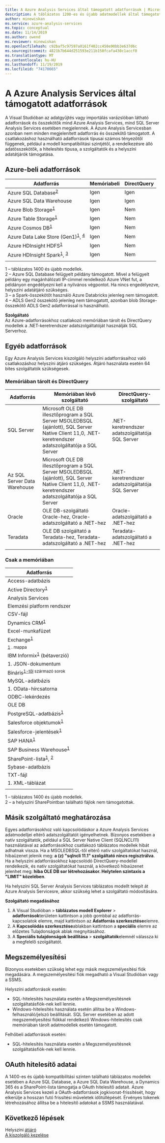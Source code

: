 ```yaml
---
title: A Azure Analysis Services által támogatott adatforrások | Microsoft Docs
description: A táblázatos 1200-es és újabb adatmodellek által támogatott adatforrásokat és összekötőket ismerteti Azure Analysis Servicesban.
author: minewiskan
ms.service: azure-analysis-services
ms.topic: conceptual
ms.date: 11/14/2019
ms.author: owend
ms.reviewer: minewiskan
ms.openlocfilehash: c92baf5c97597a0161f402cc458e90bb3e637d6c
ms.sourcegitcommit: 4821b7b644d251593e211b150fcafa430c1accf0
ms.translationtype: MT
ms.contentlocale: hu-HU
ms.lasthandoff: 11/19/2019
ms.locfileid: "74170665"
---
```

# <a name="data-sources-supported-in-azure-analysis-services"></a>A Azure Analysis Services által támogatott adatforrások

A Visual Studióban az adatgyűjtés vagy importálás varázslóban látható adatforrások és összekötők mind Azure Analysis Services, mind SQL Server Analysis Services esetében megjelennek. A Azure Analysis Servicesban azonban nem minden megjelenített adatforrás és összekötő támogatott. A csatlakozáshoz használható adatforrások típusai számos tényezőtől függenek, például a modell kompatibilitási szintjétől, a rendelkezésre álló adatösszekötők, a hitelesítés típusa, a szolgáltatók és a helyszíni adatátjárók támogatása. 

## <a name="azure-data-sources"></a>Azure-beli adatforrások

|Adatforrás  |Memóriabeli  |DirectQuery  |
|---------|---------|---------|
|Azure SQL Database<sup>[2](#azsqlmanaged)</sup>     |   Igen      |    Igen      |
|Azure SQL Data Warehouse     |   Igen      |   Igen       |
|Azure Blob Storage<sup>[1](#tab1400a)</sup>     |   Igen       |    Nem      |
|Azure Table Storage<sup>[1](#tab1400a)</sup>    |   Igen       |    Nem      |
|Azure Cosmos DB<sup>[1](#tab1400a)</sup>     |  Igen        |  Nem        |
|Azure Data Lake Store (Gen1)<sup>[1](#tab1400a)</sup>, <sup>[4](#gen2)</sup>      |   Igen       |    Nem      |
|Azure HDInsight HDFS<sup>[1](#tab1400a)</sup>     |     Igen     |   Nem       |
|Azure HDInsight Spark<sup>[1](#tab1400a)</sup>, <sup>[3](#databricks)</sup>     |   Igen       |   Nem       |
||||

<a name="tab1400a">1</a> – táblázatos 1400 és újabb modellek.   
<a name="azsqlmanaged">2</a> – Azure SQL Database felügyelt példány támogatott. Mivel a felügyelt példány egy magánhálózati IP-címmel rendelkező Azure VNet fut, a példányon engedélyezni kell a nyilvános végpontot. Ha nincs engedélyezve, helyszíni adatátjáró szükséges.    
<a name="databricks">3</a> – a Spark-összekötőt használó Azure Databricks jelenleg nem támogatott.   
<a name="gen2">4</a> – ADLS Gen2 összekötő jelenleg nem támogatott, azonban blob Storage-összekötő ADLS Gen2 adatforrással is használható.


**Szolgáltató**   
Az Azure-adatforrásokhoz csatlakozó memóriában tárolt és DirectQuery modellek a .NET-keretrendszer adatszolgáltatóját használják SQL Serverhoz.

## <a name="other-data-sources"></a>Egyéb adatforrások

Egy Azure Analysis Services kiszolgáló helyszíni adatforrásaihoz való csatlakozáshoz helyszíni átjáró szükséges. Átjáró használata esetén 64 bites szolgáltatók szükségesek.

### <a name="in-memory-and-directquery"></a>Memóriában tárolt és DirectQuery

|Adatforrás | Memóriában lévő szolgáltató | DirectQuery-szolgáltató |
|  --- | --- | --- |
| SQL Server |Microsoft OLE DB illesztőprogram a SQL Server MSOLEDBSQL (ajánlott), SQL Server Native Client 11,0, .NET-keretrendszer adatszolgáltatója a SQL Server | .NET-keretrendszer adatszolgáltatója SQL Server |
| Az SQL Server Data Warehouse |Microsoft OLE DB illesztőprogram a SQL Server MSOLEDBSQL (ajánlott), SQL Server Native Client 11,0, .NET-keretrendszer adatszolgáltatója a SQL Server | .NET-keretrendszer adatszolgáltatója SQL Server |
| Oracle | OLE DB-szolgáltató Oracle-hez, Oracle-adatszolgáltató a .NET-hez |Oracle-adatszolgáltató a .NET-hez |
| Teradata |OLE DB szolgáltató a Teradata-hez, Teradata-adatszolgáltató a .NET-hez |Teradata-adatszolgáltató a .NET-hez |
| | | |

### <a name="in-memory-only"></a>Csak a memóriában

|Adatforrás  |  
|---------|
|Access-adatbázis     |  
|Active Directory<sup>[1](#tab1400b)</sup>     |  
|Analysis Services     |  
|Elemzési platform rendszer     |  
|CSV-fájl  |
|Dynamics CRM<sup>[1](#tab1400b)</sup>     |  
|Excel-munkafüzet     |  
|Exchange<sup>[1](#tab1400b)</sup>     |  
|<sup>[1](#tab1400b) . mappa</sup>     |
|IBM Informix<sup>[1](#tab1400b)</sup> (bétaverzió) |
|1\. JSON-dokumentum<sup>[](#tab1400b)</sup>     |  
|Bináris<sup>[1-től](#tab1400b) származó sorok</sup>     | 
|MySQL-adatbázis     | 
|1\. OData-hírcsatorna<sup>[](#tab1400b)</sup>     |  
|ODBC-lekérdezés     | 
|OLE DB     |   
|PostgreSQL-adatbázis<sup>[1](#tab1400b)</sup>    | 
|Salesforce objektumok<sup>[1](#tab1400b)</sup> |  
|Salesforce-jelentések<sup>[1](#tab1400b)</sup> |
|SAP HANA<sup>[1](#tab1400b)</sup>    |  
|SAP Business Warehouse<sup>[1](#tab1400b)</sup>    |  
|SharePoint-lista<sup>[1](#tab1400b)</sup>, <sup>[2](#filesSP)</sup>     |   
|Sybase-adatbázis     |  
|TXT-fájl  |
|1\. XML-táblázat<sup>[](#tab1400b)</sup>    |  
||
 
<a name="tab1400b">1</a> – táblázatos 1400 és újabb modellek.   
<a name="filesSP">2</a> – a helyszíni SharePointban található fájlok nem támogatottak.

## <a name="specifying-a-different-provider"></a>Másik szolgáltató meghatározása

Egyes adatforrásokhoz való kapcsolódáskor a Azure Analysis Services adatmodelljei eltérő adatszolgáltatót igényelhetnek. Bizonyos esetekben a natív szolgáltatók, például a SQL Server Native Client (SQLNCLI11) használatával az adatforrásokhoz csatlakozó táblázatos modellek hibát adhatnak vissza. Ha a MSOLEDBSQL-től eltérő natív szolgáltatókat használ, hibaüzenet jelenik meg: **a (z) "sqlncli 11.1" szolgáltató nincs regisztrálva**. Ha a helyszíni adatforrásokhoz kapcsolódó DirectQuery-modellel rendelkezik, és natív szolgáltatókat használ, a következő hibaüzenet jelenhet meg: **hiba OLE DB sor létrehozásakor. Helytelen szintaxis a "LIMIT" közelében**.

Ha helyszíni SQL Server Analysis Services táblázatos modellt telepít át Azure Analysis Servicesre, akkor szükség lehet a szolgáltató módosítására.

**Szolgáltató megadásához**

1. A Visual Studióban > **táblázatos modell Explorer** > **adatforrások**területen kattintson a jobb gombbal az adatforrás-kapcsolatok elemre, majd kattintson az **Adatforrás szerkesztése**elemre.
2. A **Kapcsolódás szerkesztése**ablakban kattintson a **speciális** elemre az előzetes Tulajdonságok ablak megnyitásához.
3. A **Speciális tulajdonságok beállítása** > **szolgáltatók**elemnél válassza ki a megfelelő szolgáltatót.

## <a name="impersonation"></a>Megszemélyesítési
Bizonyos esetekben szükség lehet egy másik megszemélyesítési fiók megadására. A megszemélyesítési fiók megadható a Visual Studióban vagy a SSMS.

Helyszíni adatforrások esetén:

* SQL-hitelesítés használata esetén a Megszemélyesítésnek szolgáltatásfiók-nek kell lennie.
* Windows-hitelesítés használata esetén állítsa be a Windows-felhasználó/jelszó beállítását. SQL Server esetében az adott megszemélyesítési fiókkal rendelkező Windows-hitelesítés csak memóriában tárolt adatmodellek esetén támogatott.

Felhőbeli adatforrások esetén:

* SQL-hitelesítés használata esetén a Megszemélyesítésnek szolgáltatásfiók-nek kell lennie.

## <a name="oauth-credentials"></a>OAuth hitelesítő adatai

A 1400-es és újabb kompatibilitási szinten található táblázatos modellek esetében a Azure SQL Database, a Azure SQL Data Warehouse, a Dynamics 365 és a SharePoint-lista támogatja a OAuth hitelesítő adatait. Azure Analysis Services kezeli a OAuth-adatforrások jogkivonat-frissítését, hogy elkerülje a hosszan futó frissítési műveletek időtúllépését. Érvényes tokenek létrehozásához állítsa be a hitelesítő adatokat a SSMS használatával.

## <a name="next-steps"></a>Következő lépések
Helyszíni [átjáró](analysis-services-gateway.md)   
[A kiszolgáló kezelése](analysis-services-manage.md)   

